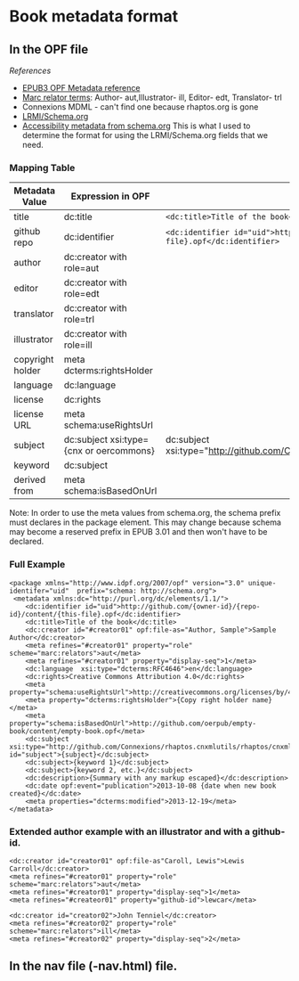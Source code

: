 # Book metadata format

## In the OPF file

*References*
* [EPUB3 OPF Metadata reference](http://www.idpf.org/epub/30/spec/epub30-publications.html#sec-metadata-elem)
* [Marc relator terms](http://www.loc.gov/marc/relators/relaterm.html): Author- aut,Illustrator- ill, Editor- edt, Translator- trl
* Connexions MDML - can't find one because rhaptos.org is gone
* [LRMI/Schema.org](http://www.lrmi.net/the-specification)
* [Accessibility metadata from schema.org](http://www.idpf.org/accessibility/guidelines/content/meta/schema.org.php) This is what I used to determine the format for using the LRMI/Schema.org fields that we need.

### Mapping Table

Metadata Value | Expression in OPF | Example
----------- | -------------------- | ------------
title       | dc:title             | ```<dc:title>Title of the book</dc:title>```
github repo | dc:identifier        | ```<dc:identifier id="uid">http://github.com/{owner-id}/{repo-id}/content/{this-file}.opf</dc:identifier> ```
author      | dc:creator with role=aut
editor      | dc:creator with role=edt
translator  | dc:creator with role=trl
illustrator | dc:creator with role=ill
copyright holder | meta dcterms:rightsHolder 
language	| dc:language
license		| dc:rights
license URL | meta schema:useRightsUrl 
subject		| dc:subject xsi:type={cnx or oercommons} | dc:subject xsi:type="http://github.com/Connexions/rhaptos.cnxmlutils/rhaptos/cnxmlutils/schema"
keyword		| dc:subject
derived from | meta schema:isBasedOnUrl 

Note: In order to use the meta values from schema.org, the schema prefix must declares in the package element. This may change because schema may become a reserved prefix in EPUB 3.01 and then won't have to be declared.

### Full Example

```
<package xmlns="http://www.idpf.org/2007/opf" version="3.0" unique-identifer="uid"	prefix="schema: http://schema.org">
 <metadata xmlns:dc="http://purl.org/dc/elements/1.1/">
    <dc:identifier id="uid">http://github.com/{owner-id}/{repo-id}/content/{this-file}.opf</dc:identifier>
    <dc:title>Title of the book</dc:title>
    <dc:creator id="#creator01" opf:file-as="Author, Sample">Sample Author</dc:creator>
    <meta refines="#creator01" property="role" scheme="marc:relators">aut</meta>
	<meta refines="#creator01" property="display-seq">1</meta>
    <dc:language  xsi:type="dcterms:RFC4646">en</dc:language>
    <dc:rights>Creative Commons Attribution 4.0</dc:rights>
    <meta property="schema:useRightsUrl">http://creativecommons.org/licenses/by/4.0/</meta>
    <meta property="dcterms:rightsHolder">{Copy right holder name}</meta>
    <meta property="schema:isBasedOnUrl">http://github.com/oerpub/empty-book/content/empty-book.opf</meta>
    <dc:subject xsi:type="http://github.com/Connexions/rhaptos.cnxmlutils/rhaptos/cnxmlutils/schema" id="subject">{subject}</dc:subject>
    <dc:subject>{keyword 1}</dc:subject>
    <dc:subject>{keyword 2, etc.}</dc:subject>
    <dc:description>{Summary with any markup escaped}</dc:description>
    <dc:date opf:event="publication">2013-10-08 {date when new book created}</dc:date>
    <meta properties="dcterms:modified">2013-12-19</meta>
</metadata>
```

### Extended author example with an illustrator and with a github-id. 

```
<dc:creator id="creator01" opf:file-as"Caroll, Lewis">Lewis Carroll</dc:creator>
<meta refines="#creator01" property="role" scheme="marc:relators">aut</meta>
<meta refines="#creator01" property="display-seq">1</meta>
<meta refines="#createor01" property="github-id">lewcar</meta>
    
<dc:creator id="creator02">John Tenniel</dc:creator>
<meta refines="#creator02" property="role" scheme="marc:relators">ill</meta>
<meta refines="#creator02" property="display-seq">2</meta>

```

## In the nav file \(-nav.html\) file.